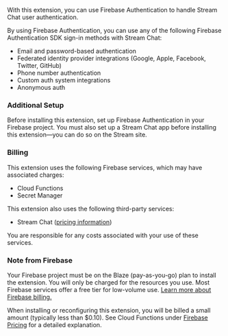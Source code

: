 With this extension, you can use Firebase Authentication to handle Stream Chat user authentication.

By using Firebase Authentication, you can use any of the following Firebase Authentication SDK sign-in methods with Stream Chat:

- Email and password-based authentication
- Federated identity provider integrations (Google, Apple, Facebook, Twitter, GitHub)
- Phone number authentication
- Custom auth system integrations
- Anonymous auth

### Additional Setup

Before installing this extension, set up Firebase Authentication in your Firebase project.
You must also set up a Stream Chat app before installing this extension—you can do so on the Stream site.

### Billing

This extension uses the following Firebase services, which may have associated charges:

- Cloud Functions
- Secret Manager

This extension also uses the following third-party services:

- Stream Chat ([pricing information](https://getstream.io/chat/pricing/))

You are responsible for any costs associated with your use of these services.

### Note from Firebase

Your Firebase project must be on the Blaze (pay-as-you-go) plan to install the extension. You will only be charged for the resources you use. Most Firebase services offer a free tier for low-volume use. [Learn more about Firebase billing.](https://firebase.google.com/pricing)

When installing or reconfiguring this extension, you will be billed a small amount (typically less than $0.10). See Cloud Functions under [Firebase Pricing](https://firebase.google.com/pricing) for a detailed explanation.

